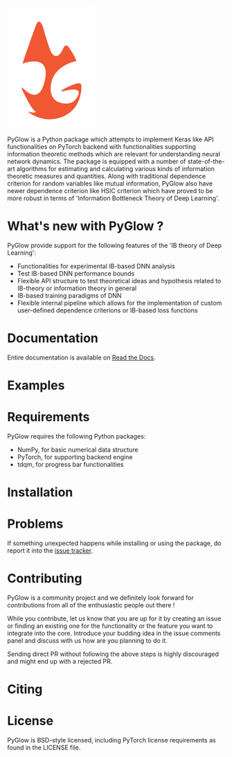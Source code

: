 <img src='/docs/source/_static/PyGlow_logo.jpg' width="200">

PyGlow is a Python package which attempts to implement Keras like API functionalities on PyTorch backend with functionalities supporting information theoretic methods which are relevant for understanding neural network dynamics. The package is equipped with a number of state-of-the-art algorithms for estimating and calculating various kinds of information theoretic measures and quantities. Along with traditional dependence criterion for random variables like mutual information, PyGlow also have newer dependence criterion like HSIC criterion which have proved to be more robust in terms of 'Information Bottleneck Theory of Deep Learning'. 

# What's new with PyGlow ?

PyGlow provide support for the following features of the 'IB theory of Deep Learning':

- Functionalities for experimental IB-based DNN analysis
- Test IB-based DNN performance bounds
- Flexible API structure to test theoretical ideas and hypothesis related to IB-theory or information theory in general
- IB-based training paradigms of DNN
- Flexible internal pipeline which allows for the implementation of custom user-defined dependence criterions or IB-based loss functions 

# Documentation

Entire documentation is available on [Read the Docs](https://pyglow.readthedocs.io/en/latest/).

# Examples 

# Requirements

PyGlow requires the following Python packages:

- NumPy, for basic numerical data structure
- PyTorch, for supporting backend engine
- tdqm, for progress bar functionalities

# Installation

# Problems

If something unexpected happens while installing or using the package, do report it into the [issue tracker](https://github.com/spino17/PyGlow/issues).

# Contributing

PyGlow is a community project and we definitely look forward for contributions from all of the enthusiastic people out there ! 

While you contribute,  let us know that you are up for it by creating an issue or finding an existing one for the functionality or the feature you want to integrate into the core. Introduce your budding idea in the issue comments panel and discuss with us how are you planning to do it. 

Sending direct PR without following the above steps is highly discouraged and might end up with a rejected PR.

# Citing

# License

PyGlow is BSD-style licensed, including PyTorch license requirements as found in the LICENSE file.
